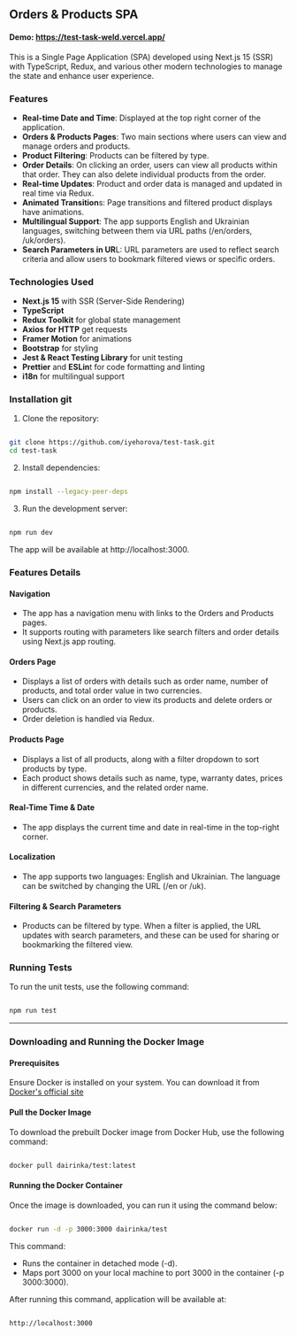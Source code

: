 

## Orders & Products SPA

#### Demo: https://test-task-weld.vercel.app/
This is a Single Page Application (SPA) developed using Next.js 15 (SSR) with TypeScript, Redux, and various other modern technologies to manage the state and enhance user experience.

### Features
- **Real-time Date and Time**: Displayed at the top right corner of the application.
- **Orders & Products Pages**: Two main sections where users can view and manage orders and products.
- **Product Filtering**: Products can be filtered by type.
- **Order Details**: On clicking an order, users can view all products within that order. They can also delete individual products from the order.
- **Real-time Updates**: Product and order data is managed and updated in real time via Redux.
- **Animated Transition**s: Page transitions and filtered product displays have animations.
- **Multilingual Support**: The app supports English and Ukrainian languages, switching between them via URL paths (/en/orders, /uk/orders).
- **Search Parameters in UR**L: URL parameters are used to reflect search criteria and allow users to bookmark filtered views or specific orders.
  
### Technologies Used
- **Next.js 15** with SSR (Server-Side Rendering)
- **TypeScript**
- **Redux Toolkit** for global state management
- **Axios for HTTP** get requests
- **Framer Motion** for animations
- **Bootstrap** for styling
- **Jest & React Testing Library** for unit testing
- **Prettier** and **ESLin**t for code formatting and linting
- **i18n** for multilingual support
  
### Installation git
1. Clone the repository:

```bash

git clone https://github.com/iyehorova/test-task.git
cd test-task
```

2. Install dependencies:

```bash

npm install --legacy-peer-deps
```
3. Run the development server:

```bash

npm run dev
```
The app will be available at http://localhost:3000.

### Features Details

#### Navigation
- The app has a navigation menu with links to the Orders and Products pages.
- It supports routing with parameters like search filters and order details using Next.js app routing.
  
#### Orders Page
- Displays a list of orders with details such as order name, number of products, and total order value in two currencies.
- Users can click on an order to view its products and delete orders or products.
- Order deletion is handled via Redux.
 
#### Products Page
- Displays a list of all products, along with a filter dropdown to sort products by type.
- Each product shows details such as name, type, warranty dates, prices in different currencies, and the related order name.
 
#### Real-Time Time & Date
- The app displays the current time and date in real-time in the top-right corner.
  
#### Localization
- The app supports two languages: English and Ukrainian. The language can be switched by changing the URL (/en or /uk).

#### Filtering & Search Parameters
- Products can be filtered by type. When a filter is applied, the URL updates with search parameters, and these can be used for sharing or bookmarking the filtered view.
 
### Running Tests
To run the unit tests, use the following command:

```bash

npm run test
```
<hr/>

### Downloading and Running the Docker Image
#### Prerequisites
Ensure Docker is installed on your system. You can download it from [Docker's official site](https://www.docker.com/)


#### Pull the Docker Image
To download the prebuilt Docker image from Docker Hub, use the following command:

```bash

docker pull dairinka/test:latest
```

#### Running the Docker Container
Once the image is downloaded, you can run it using the command below:

```bash

docker run -d -p 3000:3000 dairinka/test
```

This command:

- Runs the container in detached mode (-d).
- Maps port 3000 on your local machine to port 3000 in the container (-p 3000:3000).
  
 After running this command, application will be available at:

```

http://localhost:3000
```
